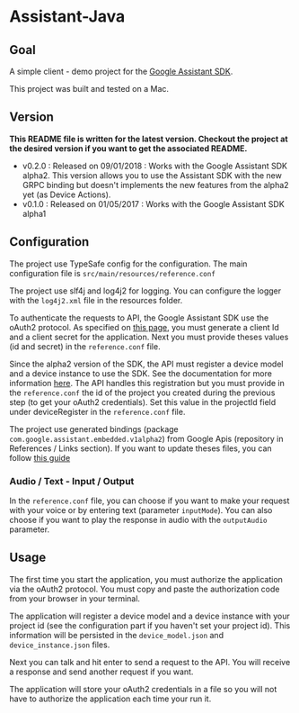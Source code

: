 # Assistant-Java

## Goal

A simple client - demo project  for the [Google Assistant SDK](https://developers.google.com/assistant/sdk/).

This project was built and tested on a Mac.

## Version
**This README file is written for the latest version. Checkout the project at the desired version if you want to get the
associated README.** 

- v0.2.0 : Released on 09/01/2018 : Works with the Google Assistant SDK alpha2. This version allows you to use the Assistant SDK with the new GRPC binding but doesn't implements the new features from the alpha2 yet (as Device Actions). 
- v0.1.0 : Released on 01/05/2017 : Works with the Google Assistant SDK alpha1

## Configuration

The project use TypeSafe config for the configuration. The main configuration file is `src/main/resources/reference.conf`

The project use slf4j and log4j2 for logging. You can configure the logger with the `log4j2.xml` file in the resources folder.

To authenticate the requests to API, the Google Assistant SDK use the oAuth2 protocol.
As specified on [this page](https://developers.google.com/assistant/sdk/prototype/getting-started-other-platforms/config-dev-project-and-account),
you must generate a client Id and a client secret for the application.
Next you must provide theses values (id and secret) in the `reference.conf` file.

Since the alpha2 version of the SDK, the API must register a device model and a device instance to use the SDK. See the documentation for more information [here](https://developers.google.com/assistant/sdk/reference/device-registration/register-device-manual). The API handles this registration but you must provide in the `reference.conf` the id of the project you created during the previous step (to get your oAuth2 credentials). Set this value in the projectId field under deviceRegister in the `reference.conf` file.


The project use generated bindings (package `com.google.assistant.embedded.v1alpha2`) from Google Apis (repository in References / Links section). If you want to update theses files,
you can follow [this guide](https://developers.google.com/assistant/sdk/prototype/getting-started-other-platforms/integrate#generate_the_grpc_bindings_for_your_language)

### Audio / Text - Input / Output
In the `reference.conf` file, you can choose if you want to make your request with your voice or by entering text
(parameter `inputMode`). You can also choose if you want to play the response in audio with the `outputAudio` parameter.

## Usage

The first time you start the application, you must authorize the application via the oAuth2 protocol.
You must copy and paste the authorization code from your browser in your terminal.

The application will register a device model and a device instance with your project id (see the configuration part if you haven't set your project id). This information will be persisted in the `device_model.json` and `device_instance.json` files.

Next you can talk and hit enter to send a request to the API. You will receive a response and send another request if you want.

The application will store your oAuth2 credentials in a file so you will not have to authorize the application each time your run it.
